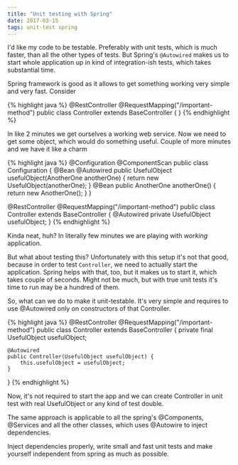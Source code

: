 ```yaml
---
title: "Unit testing with Spring"
date: 2017-03-15
tags: unit-test spring
---
```


I'd like my code to be testable. Preferably with unit tests, which is much faster, than all the other types of tests. But Spring's `@Autowired` makes us to start whole application up in kind of integration-ish tests, which takes substantial time.

Spring framework is good as it allows to get something working very simple and very fast. Consider

{% highlight java %}
@RestController @RequestMapping("/important-method")
public class Controller extends BaseController {
}
{% endhighlight %}

In like 2 minutes we get ourselves a working web service. Now we need to get some object, which would do something useful. Couple of more minutes and we have it like a charm

{% highlight java %}
@Configuration @ComponentScan
public class Configuration {
    @Bean @Autowired
    public UsefulObject usefulObject(AnotherOne anotherOne) {
        return new UsefulObject(anotherOne);
    }
    @Bean
    public AnotherOne anotherOne() {
        return new AnotherOne();
    }
}

@RestController @RequestMapping("/important-method")
public class Controller extends BaseController {
    @Autowired
    private UsefulObject usefulObject;
}
{% endhighlight %}

Kinda neat, huh? In literally few minutes we are playing with *working* application.

But what about testing this? Unfortunately with this setup it's not that good, because in order to test `Controller`, we need to actually start the application. Spring helps with that, too, but it makes us to start it, which takes couple of seconds. Might not be much, but with true unit tests it's time to run may be a hundred of them.

So, what can we do to make it unit-testable. It's very simple and requires to use @Autowired only on constructors of that Controller.

{% highlight java %}
@RestController @RequestMapping("/important-method")
public class Controller extends BaseController {
    private final UsefulObject usefulObject;

    @Autowired
    public Controller(UsefulObject usefulObject) {
        this.usefulObject = usefulObject;
    }
}
{% endhighlight %}

Now, it's not required to start the app and we can create Controller in unit test with real UsefulObject or any kind of test double.

The same approach is applicable to all the spring's @Components, @Services and all the other classes, which uses @Autowire to inject dependencies.  

Inject dependencies properly, write small and fast unit tests and make yourself independent from spring as much as possible. 